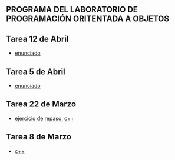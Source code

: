 ## PROGRAMA DEL LABORATORIO DE PROGRAMACIÓN ORITENTADA A OBJETOS

## Tarea 12 de Abril
- [enunciado](https://github.com/materiasipm/materiasipm.github.io/blob/master/labo/abril/enunciado12deAbril.txt)

## Tarea 5 de Abril
- [enunciado](https://github.com/materiasipm/materiasipm.github.io/blob/master/labo/abril/enunciado5deAbril.txt)

## Tarea 22 de Marzo
- [ejercicio de repaso, c++](https://github.com/materiasipm/materiasipm.github.io/blob/master/labo/marzo/enunciado22deMarzo.txt)

## Tarea 8 de Marzo
- [c++](https://github.com/materiasipm/ejercicios/tree/master/marzo/11/cpp)
